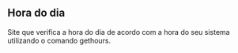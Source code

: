 ## Hora do dia ## 
Site que verifica a hora do dia de acordo com a hora do seu sistema utilizando o comando gethours.